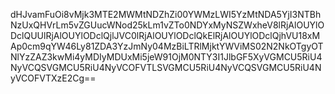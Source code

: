 dHJvamFuOi8vMjk3MTE2MWMtNDZhZi00YWMzLWI5YzMtNDA5YjI3NTBhNzUxQHVrLm5vZGUucWNod25kLm1vZTo0NDYxMyNSZWxheV8lRjAlOUYlODclQUUlRjAlOUYlODclQjlJVC0lRjAlOUYlODclQkElRjAlOUYlODclQjhVU18xMAp0cm9qYW46Ly81ZDA3YzJmNy04MzBiLTRlMjktYWViMS02N2NkOTgyOTNlYzZAZ3kwMi4yMDIyMDUxMi5jeW91OjM0NTY3I1JlbGF5XyVGMCU5RiU4NyVCQSVGMCU5RiU4NyVCOFVTLSVGMCU5RiU4NyVCQSVGMCU5RiU4NyVCOFVTXzE2Cg==